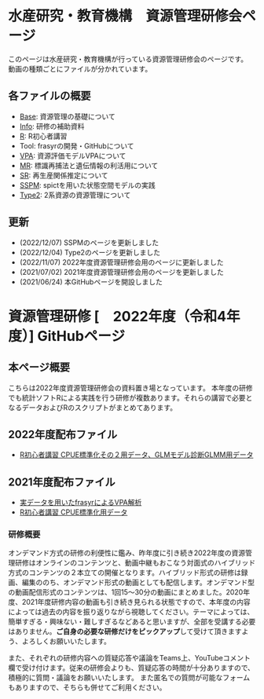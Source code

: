 
# 水産研究・教育機構　資源管理研修会ページ

このページは水産研究・教育機構が行っている資源管理研修会のページです。  
動画の種類ごとにファイルが分かれています。

## 各ファイルの概要

- [Base](https://github.com/KoHMB/Shigen_kensyu_FRA/tree/main/Base): 資源管理の基礎について
- [Info](https://github.com/KoHMB/Shigen_kensyu_FRA/tree/main/Info): 研修の補助資料
- [R](https://github.com/KoHMB/Shigen_kensyu_FRA/tree/main/R): R初心者講習
- Tool: frasyrの開発・GitHubについて
- [VPA](https://github.com/KoHMB/Shigen_kensyu_FRA/tree/main/VPA): 資源評価モデルVPAについて
- [MR](https://github.com/KoHMB/Shigen_kensyu_FRA/tree/main/MR): 標識再捕法と遺伝情報の利活用について
- [SR](https://github.com/KoHMB/Shigen_kensyu_FRA/tree/main/SR): 再生産関係推定について
- [SSPM](https://github.com/KoHMB/Shigen_kensyu_FRA/tree/main/SSPM): spictを用いた状態空間モデルの実践
- [Type2](https://github.com/KoHMB/Shigen_kensyu_FRA/tree/main/Type2): 2系資源の資源管理について


## 更新

- (2022/12/07) SSPMのページを更新しました
- (2022/12/04) Type2のページを更新しました
- (2022/11/07) 2022年度資源管理研修会用のページに更新しました
- (2021/07/02) 2021年度資源管理研修会用のページを更新しました
- (2021/06/24) 本GitHubページを開設しました


# 資源管理研修 [　2022年度（令和4年度）] GitHubページ

## 本ページ概要

こちらは2022年度資源管理研修会の資料置き場となっています。
本年度の研修でも統計ソフトRによる実践を行う研修が複数あります。それらの講習で必要となるデータおよびRのスクリプトがまとめてあります。

## 2022年度配布ファイル

- [R初心者講習 CPUE標準化その２用データ、GLMモデル診断GLMM用データ](https://github.com/KoHMB/Shigen_kensyu_FRA/tree/main/R)

## 2021年度配布ファイル

- [実データを用いたfrasyrによるVPA解析](https://github.com/KoHMB/Shigen_kensyu_FRA/tree/main/VPA/VPA-06-09(2021))
- [R初心者講習 CPUE標準化用データ](https://github.com/KoHMB/Shigen_kensyu_FRA/tree/main/R)



### 研修概要

オンデマンド方式の研修の利便性に鑑み、昨年度に引き続き2022年度の資源管理研修はオンラインのコンテンツと、動画中継もおこなう対面式のハイブリッド方式のコンテンツの２本立ての開催となります。ハイブリッド形式の研修は録画、編集ののち、オンデマンド形式の動画としても配信します。オンデマンド型の動画配信形式のコンテンツは、1回15～30分の動画にまとめました。2020年度、2021年度研修内容の動画も引き続き見られる状態ですので、本年度の内容によっては過去の内容を振り返りながら視聴してください。テーマによっては、簡単すぎる・興味ない・難しすぎるなどあると思いますが、全部を受講する必要はありません。**ご自身の必要な研修だけをピックアップ**して受けて頂きますよう、よろしくお願いいたします。

また、それぞれの研修内容への質疑応答や議論をTeams上、YouTubeコメント欄で受け付けます。従来の研修会よりも、質疑応答の時間が十分ありますので、積極的に質問・議論をお願いいたします。
また匿名での質問が可能なフォームもありますので、そちらも併せてご利用ください。
